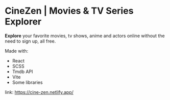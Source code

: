 # CineZen | Movies & TV Series Explorer 

**Explore** your favorite movies, tv shows, anime and actors online without the need to sign up, all free.

Made with: 
<ul>
    <li>React</li>
    <li>SCSS</li>
    <li>Tmdb API</li>
    <li>Vite</li>
    <li>Some libraries</li>
</ul>

link: https://cine-zen.netlify.app/